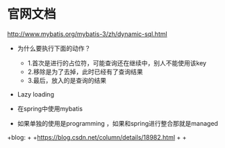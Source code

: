 # 官网文档

http://www.mybatis.org/mybatis-3/zh/dynamic-sql.html



* 为什么要执行下面的动作？
  * 1.首次是进行的占位符，可能查询还在继续中，别人不能使用该key
  * 2.移除是为了去掉，此时已经有了查询结果
  * 3.最后，放入的是查询的结果





* Lazy loading
* 在spring中使用mybatis
* 如果单独的使用是programming ，如果和spring进行整合那就是managed

+blog:
+
+https://blog.csdn.net/column/details/18982.html
+
+

